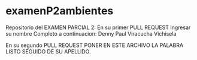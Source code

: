 # examenP2ambientes
Repositorio del EXAMEN PARCIAL 2:
En su primer PULL REQUEST Ingresar su nombre Completo a continuacion: 
Denny Paul Viracucha Vichisela 


En su segundo PULL REQUEST PONER EN ESTE ARCHIVO LA PALABRA LISTO SEGUIDO DE SU APELLIDO.
